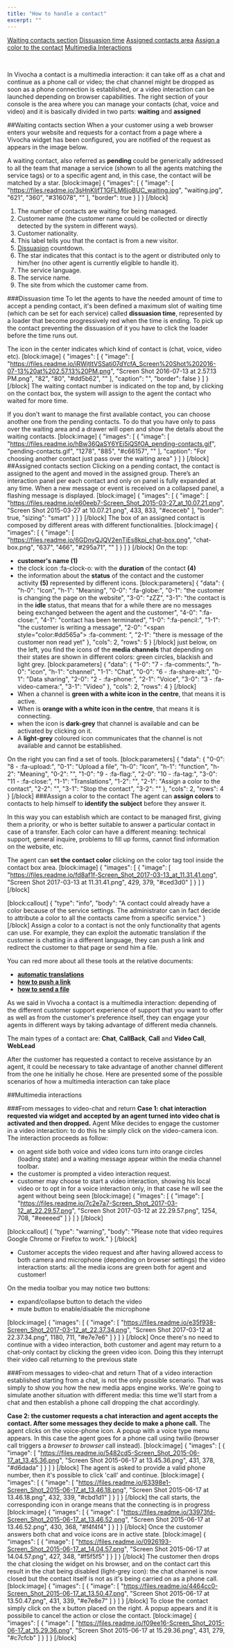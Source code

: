 ```yaml
---
title: "How to handle a contact"
excerpt: ""
---
```

[Waiting contacts section](#section-waiting-contacts-section)
[Dissuasion time](#section-dissuasion-time)
[Assigned contacts area](#section-assigned-contacts-section)
[Assign a color to the contact](#section-assign-a-color-to-the-contact)
[Multimedia Interactions](#section-multimedia-interactions)

<br>

In Vivocha a contact is a multimedia interaction: it can take off as a chat and continue as a phone call or video; the chat channel might be dropped as soon as a phone connection is established, or a video interaction can be launched depending on browser capabilities.
The right section of your console is the area where you can manage your contacts (chat, voice and video) and it is basically divided in two parts: **waiting** and **assigned**

##Waiting contacts section
When a your customer using a web browser enters your website and requests for a contact from a page where a Vivocha widget has been configured, you are notified of the request as appears in the image below.

A waiting contact, also referred as **pending** could be generically addressed to all the team that manage a service (shown to all the agents matching the service tags) or to a specific agent and, in this case, the contact will be matched by a star. 
[block:image]
{
  "images": [
    {
      "image": [
        "https://files.readme.io/3sHnKIjfT1GFLM6joBUC_waiting.jpg",
        "waiting.jpg",
        "621",
        "360",
        "#316078",
        ""
      ],
      "border": true
    }
  ]
}
[/block]
1. The number of contacts are waiting for being managed.
2. Customer name (the customer name could be collected or directly detected by the system in different ways).
3. Customer nationality.
4. This label tells you that the contact is from a new visitor.
5. [Dissuasion](#section-dissuasion-time) countdown.
6. The star indicates that this contact is to the agent or distributed only to him/her (no other agent is currently eligible to handle it).
7. The service language.
8. The service name.
9. The site from which the customer came from.


###Dissuasion time
To let the agents to have the needed amount of time to accept a pending contact, it's been defined a maximum slot of waiting time (which can be set for each service) called **dissuasion time**, represented by a loader that become progressively red when the time is ending. To pick up the contact preventing the dissuasion of it you have to click the loader before the time runs out.

The icon in the center indicates which kind of contact is (chat, voice, video etc).
[block:image]
{
  "images": [
    {
      "image": [
        "https://files.readme.io/iRWjtItVSSati07dYcfA_Screen%20Shot%202016-07-13%20at%202.57.13%20PM.png",
        "Screen Shot 2016-07-13 at 2.57.13 PM.png",
        "82",
        "80",
        "#dd5b62",
        ""
      ],
      "caption": "",
      "border": false
    }
  ]
}
[/block]
The waiting contact number is indicated on the top and, by clicking on the contact box, the system will assign to the agent the contact who waited for more time. 

If you don't want to manage the first available contact, you can choose another one from the pending contacts. To do that you have only to pass over the waiting area and a drawer will open and show the details about the waiting contacts.
[block:image]
{
  "images": [
    {
      "image": [
        "https://files.readme.io/hBw36QaSY6YEj5iQSfOA_pending-contacts.gif",
        "pending-contacts.gif",
        "1278",
        "885",
        "#c66157",
        ""
      ],
      "caption": "For choosing another contact just pass over the waiting area"
    }
  ]
}
[/block]
<br>
##Assigned contacts section
Clicking on a pending contact, the contact is assigned to the agent and moved in the assigned group. There’s an interaction panel per each contact and only on panel is fully expanded at any time. When a new message or event is received on a collapsed panel, a flashing message is displayed. 
[block:image]
{
  "images": [
    {
      "image": [
        "https://files.readme.io/e60eeb7-Screen_Shot_2015-03-27_at_10.07.21.png",
        "Screen Shot 2015-03-27 at 10.07.21.png",
        433,
        833,
        "#ececeb"
      ],
      "border": true,
      "sizing": "smart"
    }
  ]
}
[/block]
The box of an assigned contact is composed by different areas with different functionalities.
[block:image]
{
  "images": [
    {
      "image": [
        "https://files.readme.io/6GDnvQJQV2enTiEs8kpj_chat-box.png",
        "chat-box.png",
        "637",
        "466",
        "#295a71",
        ""
      ]
    }
  ]
}
[/block]
On the top:

* **customer's name (1)**
* the clock icon :fa-clock-o:  with the **duration** of the contact **(4)**
* the information about the **status** of the contact and the customer activity **(5)** represented by different icons.
[block:parameters]
{
  "data": {
    "h-0": "Icon",
    "h-1": "Meaning",
    "0-0": ":fa-globe:",
    "0-1": "the customer is changing the page on the website",
    "3-0": "zZZ",
    "3-1": "the contact is in the **idle** status, that means that for a while there are no messages being exchanged between the agent and the customer",
    "4-0": ":fa-close:",
    "4-1": "contact has been terminated",
    "1-0": ":fa-pencil:",
    "1-1": "the customer is writing a message",
    "2-0": "<span style=\"color:#dd565a\"> :fa-comment: </span>",
    "2-1": "there is message of the customer non read yet"
  },
  "cols": 2,
  "rows": 5
}
[/block]
just below, on the left, you find the icons of the **media channels**  that depending on their states are shown in different colors: green circles, blackish and light grey. 
[block:parameters]
{
  "data": {
    "1-0": "7 - :fa-comments:",
    "h-0": "icon",
    "h-1": "channel",
    "1-1": "Chat",
    "0-0": "6 - :fa-share-alt:",
    "0-1": "Data sharing",
    "2-0": "2 - :fa-phone:",
    "2-1": "Voice",
    "3-0": "3 - :fa-video-camera:",
    "3-1": "Video"
  },
  "cols": 2,
  "rows": 4
}
[/block]
* When a channel is **green with a white icon in the centre**, that means it is active.
* When is **orange with a white icon in the centre**, that means it is connecting. 
* when the icon is **dark-grey** that channel is available and can be activated by clicking on it.  
* A **light-grey** coloured icon communicates that the channel is not available and cannot be established.


On the right you can find a set of tools.
[block:parameters]
{
  "data": {
    "0-0": "8 -   :fa-upload:",
    "0-1": "Upload a file",
    "h-0": "Icon",
    "h-1": "function",
    "h-2": "Meaning",
    "0-2": "",
    "1-0": "9 -   :fa-flag:",
    "2-0": "10 - :fa-tag:",
    "3-0": "11 - :fa-close:",
    "1-1": "Translations",
    "1-2": "",
    "2-1": "Assign a color to the contact",
    "2-2": "",
    "3-1": "Stop the contact",
    "3-2": ""
  },
  "cols": 2,
  "rows": 4
}
[/block]
###Assign a color to the contact
The agent can **assign colors** to contacts to help himself to **identify the subject** before they answer it. 

In this way you can establish which are contact to be managed first, giving them a priority, or who is better suitable to answer a particular contact in case of a transfer. Each color can have a different meaning: technical support, general inquire, problems to fill up forms, cannot find information on the website, etc. 

The agent can **set the contact color** clicking on the color tag tool inside the contact box area.
[block:image]
{
  "images": [
    {
      "image": [
        "https://files.readme.io/fd8af1f-Screen_Shot_2017-03-13_at_11.31.41.png",
        "Screen Shot 2017-03-13 at 11.31.41.png",
        429,
        379,
        "#ced3d0"
      ]
    }
  ]
}
[/block]

[block:callout]
{
  "type": "info",
  "body": "A contact could already have a color because of the service settings. The administrator can in fact decide to attribute a color to all the contacts came from a specific service."
}
[/block]
Assign a color to a contact is not the only functionality that agents can use. For example, they can exploit the automatic translation if the customer is chatting in a different language, they can push a link and redirect the customer to that page or send him a file. 

You can red more about all these tools at the relative documents: 
* **[automatic translations](doc:how-to-handle-a-chat#section-automatic-translations)**
* **[how to push a link](doc:how-to-push-a-link)**
* **[how to send a file](doc:how-to-send-a-file)**

As we said in Vivocha a contact is a multimedia interaction: depending of the different customer support experience of support that you want to offer as well as from the customer's preference itself, they can engage your agents in different ways by taking advantage of different media channels.  

The main types of a contact are: **Chat**, **CallBack**, **Call** and **Video Call**, **WebLead**

After the customer has requested a contact to receive assistance by an agent, it could be necessary to take advantage of another channel different from the one he initially he chose. Here are presented some of the possible scenarios of how a multimedia interaction can take place

##Multimedia interactions

###From messages to video-chat and return
**Case 1: chat interaction requested via widget and accepted by an agent turned into video chat is activated and then dropped.**
Agent Mike decides to engage the customer in a video interaction: to do this he simply click on the video-camera icon. The interaction proceeds as follow:
* on agent side both voice and video icons turn into orange circles (loading state) and a waiting message appear within the media channel toolbar.
* the customer is prompted a video interaction request.
* customer may choose to start a video interaction, showing his local video or to opt in for a voice interaction only, in that case he will see the agent without being seen
[block:image]
{
  "images": [
    {
      "image": [
        "https://files.readme.io/7c2e7a7-Screen_Shot_2017-03-12_at_22.29.57.png",
        "Screen Shot 2017-03-12 at 22.29.57.png",
        1254,
        708,
        "#eeeeed"
      ]
    }
  ]
}
[/block]

[block:callout]
{
  "type": "warning",
  "body": "Please note that video requires Google Chrome or Firefox to work."
}
[/block]
* Customer accepts the video request and after having allowed access to both camera and microphone (depending on browser settings) the video interaction starts: all the media icons are green both for agent and customer!
 
On the media toolbar you may notice two buttons:
* expand/collapse button to detach the video
* mute button to enable/disable the microphone

[block:image]
{
  "images": [
    {
      "image": [
        "https://files.readme.io/e35f938-Screen_Shot_2017-03-12_at_22.37.34.png",
        "Screen Shot 2017-03-12 at 22.37.34.png",
        1180,
        711,
        "#e7e7e6"
      ]
    }
  ]
}
[/block]
Once there's no need to continue with a video interaction, both customer and agent may return to a chat-only contact by clicking the green video icon. Doing this they interrupt their video call returning to the previous state

###From messages to video-chat and return
That of a video interaction established starting from a chat, is not the only possible scenario. That was simply to show you how the new media apps engine works. 
We're going to simulate another situation with different media: this time we'll start from a chat and then establish a phone call dropping the chat accordingly.

**Case 2: the customer requests a chat interaction and agent accepts the contact. After some messages they decide to make a phone call.**
The agent clicks on the voice-phone icon. A popup with a voice type menu  appears. In this case the agent goes for a phone call using twilio (browser call triggers a *browser to browser* call instead).
[block:image]
{
  "images": [
    {
      "image": [
        "https://files.readme.io/5482cd5-Screen_Shot_2015-06-17_at_13.45.36.png",
        "Screen Shot 2015-06-17 at 13.45.36.png",
        431,
        378,
        "#d6dada"
      ]
    }
  ]
}
[/block]
The agent is asked to provide a valid phone number, then it's possible to click 'call' and continue.
[block:image]
{
  "images": [
    {
      "image": [
        "https://files.readme.io/63398e1-Screen_Shot_2015-06-17_at_13.46.18.png",
        "Screen Shot 2015-06-17 at 13.46.18.png",
        432,
        339,
        "#cbd1d1"
      ]
    }
  ]
}
[/block]
the call starts, the corresponding icon in orange means that the connecting is in progress
[block:image]
{
  "images": [
    {
      "image": [
        "https://files.readme.io/33973fd-Screen_Shot_2015-06-17_at_13.46.52.png",
        "Screen Shot 2015-06-17 at 13.46.52.png",
        430,
        368,
        "#f4f4f4"
      ]
    }
  ]
}
[/block]
Once the customer answers both chat and voice icons are in active state. 
[block:image]
{
  "images": [
    {
      "image": [
        "https://files.readme.io/0926193-Screen_Shot_2015-06-17_at_14.04.57.png",
        "Screen Shot 2015-06-17 at 14.04.57.png",
        427,
        348,
        "#f5f5f5"
      ]
    }
  ]
}
[/block]
The customer then drops the chat closing the widget on his browser, and on the contact cart this result in the chat being disabled (light-grey icon): the chat channel is now closed but the contact itself is not as it's being carried on as a phone call.
[block:image]
{
  "images": [
    {
      "image": [
        "https://files.readme.io/4464cc0-Screen_Shot_2015-06-17_at_13.50.47.png",
        "Screen Shot 2015-06-17 at 13.50.47.png",
        431,
        339,
        "#e7e8e7"
      ]
    }
  ]
}
[/block]
To close the contact simply click on the x button placed on the right. A popup appears and it is possibile to cancel the action or close the contact.
[block:image]
{
  "images": [
    {
      "image": [
        "https://files.readme.io/f09ee16-Screen_Shot_2015-06-17_at_15.29.36.png",
        "Screen Shot 2015-06-17 at 15.29.36.png",
        431,
        279,
        "#c7cfcb"
      ]
    }
  ]
}
[/block]